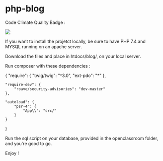 # php-blog

Code Climate Quality Badge : 

<a href="https://codeclimate.com/github/ThomasLdev/php-blog/maintainability"><img src="https://api.codeclimate.com/v1/badges/655c2a1477c2fc0e1bfe/maintainability" /></a>

If you want to install the projetct locally, be sure to have PHP 7.4 and MYSQL running on an apache server.

Download the files and place in htdocs/blog/, on your local server.

Run composer with these dependencies : 

{
    "require": {
        "twig/twig": "^3.0",
        "ext-pdo": "*"
    },

    "require-dev": {
        "roave/security-advisories": "dev-master"
    },

    "autoload": {
        "psr-4": {
            "App\\": "src/"
        }
    }
}

Run the sql script on your database, provided in the openclassroom folder, and you're good to go.

Enjoy !

